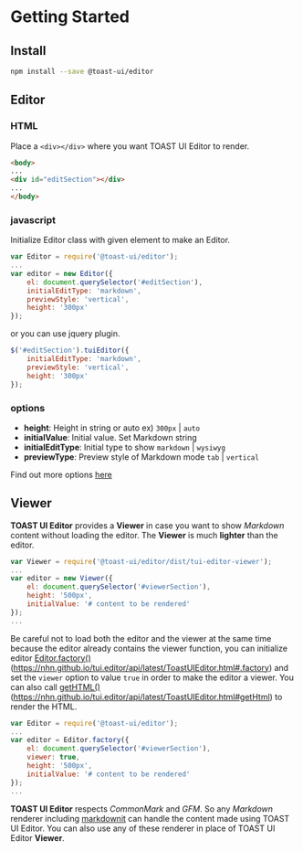 # Getting Started

## Install
```sh
npm install --save @toast-ui/editor
```

## Editor
### HTML
Place a `<div></div>` where you want TOAST UI Editor to render.
```html
<body>
...
<div id="editSection"></div>
...
</body>
```

### javascript
Initialize Editor class with given element to make an Editor.
```javascript
var Editor = require('@toast-ui/editor');
...
var editor = new Editor({
    el: document.querySelector('#editSection'),
    initialEditType: 'markdown',
    previewStyle: 'vertical',
    height: '300px'
});
```

or you can use jquery plugin.
```javascript
$('#editSection').tuiEditor({
    initialEditType: 'markdown',
    previewStyle: 'vertical',
    height: '300px'
});
```

### options
* **height**: Height in string or auto ex) `300px` | `auto`
* **initialValue**: Initial value. Set Markdown string
* **initialEditType**: Initial type to show `markdown` | `wysiwyg`
* **previewType**: Preview style of Markdown mode `tab` | `vertical`

Find out more options [here](https://nhn.github.io/tui.editor/api/latest/ToastUIEditor.html#ToastUIEditor)

## Viewer
**TOAST UI Editor** provides a **Viewer** in case you want to show *Markdown* content without loading the editor. The **Viewer** is much **lighter** than the editor.

```javascript
var Viewer = require('@toast-ui/editor/dist/tui-editor-viewer');
...
var editor = new Viewer({
    el: document.querySelector('#viewerSection'),
    height: '500px',
    initialValue: '# content to be rendered'
});
...
```
Be careful not to load both the editor and the viewer at the same time because the editor already contains the viewer function, you can initialize editor [Editor.factory()]()(https://nhn.github.io/tui.editor/api/latest/ToastUIEditor.html#.factory) and set the `viewer` option to value `true` in order to make the editor a viewer. You can also call [getHTML()]()(https://nhn.github.io/tui.editor/api/latest/ToastUIEditor.html#getHtml) to render the HTML.

```javascript
var Editor = require('@toast-ui/editor');
...
var editor = Editor.factory({
    el: document.querySelector('#viewerSection'),
    viewer: true,
    height: '500px',
    initialValue: '# content to be rendered'
});
...
```

**TOAST UI Editor** respects *CommonMark* and *GFM*. So any *Markdown* renderer including [markdownit](https://github.com/markdown-it/markdown-it) can handle the content made using TOAST UI Editor. You can also use any of these renderer in place of TOAST UI Editor **Viewer**.

